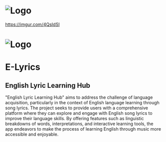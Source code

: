 # ![Logo](https://imgur.com/4QsIdSI) 
https://imgur.com/4QsIdSI
# ![Logo](https://i.imgur.com/Gd9Z8M7.png) 
#		E-Lyrics
##	English Lyric Learning Hub

"English Lyric Learning Hub" aims to address the challenge of language acquisition, particularly in the context of English language learning through song lyrics. The project seeks to provide users with a comprehensive platform where they can explore and engage with English song lyrics to improve their language skills. By offering features such as linguistic breakdowns of words, interpretations, and interactive learning tools, the app endeavors to make the process of learning English through music more accessible and enjoyable.
